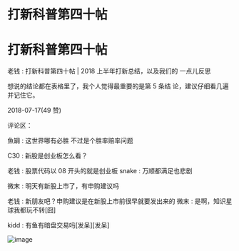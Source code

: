 # 打新科普第四十帖

# 打新科普第四十帖

老钱 : 打新科普第四十帖 | 2018 上半年打新总结，以及我们的 一点儿反思

想说的结论都在表格里了，我个人觉得最重要的是第 5 条结 论，建议仔细看几遍并记住它。

2018-07-17(49 赞)

评论区：

魚罁 : 这世界哪有必胜 不过是个胜率赔率问题

C30 : 新股是创业板怎么看？

老钱 : 股票代码以 08 开头的就是创业板 snake : 万顺都满足也悲剧

微末 : 明天有新股上市了，有申购建议吗

老钱 : 新朋友吧？申购建议是在新股上市前很早就要发出来的 微末 : 是啊，知识星球我都玩不转[囧]

kidd : 有鱼有暗盘交易吗[发呆][发呆]

![image](img/Image_555.png)